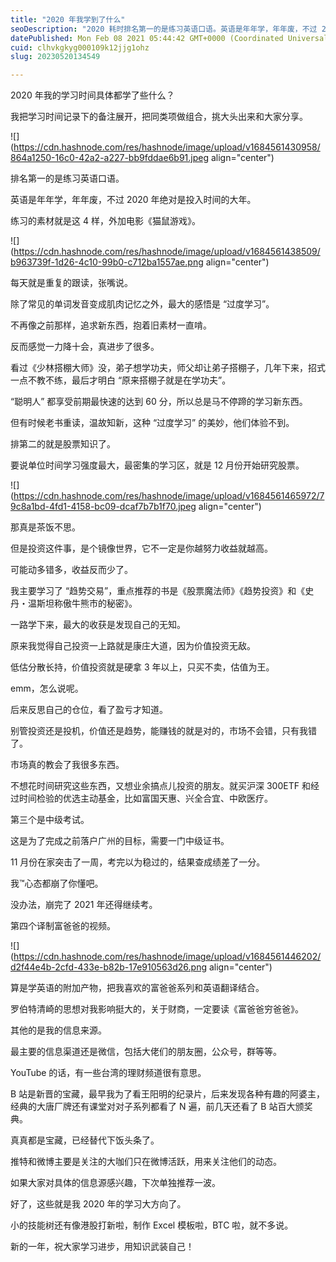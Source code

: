 ```yaml
---
title: "2020 年我学到了什么"
seoDescription: "2020 耗时排名第一的是练习英语口语。英语是年年学，年年废，不过 2020 年绝对是投入时间的大年。"
datePublished: Mon Feb 08 2021 05:44:42 GMT+0000 (Coordinated Universal Time)
cuid: clhvkgkyg000109k12jjg1ohz
slug: 20230520134549

---
```


2020 年我的学习时间具体都学了些什么？

我把学习时间记录下的备注展开，把同类项做组合，挑大头出来和大家分享。

![](https://cdn.hashnode.com/res/hashnode/image/upload/v1684561430958/864a1250-16c0-42a2-a227-bb9fddae6b91.jpeg align="center")

排名第一的是练习英语口语。

英语是年年学，年年废，不过 2020 年绝对是投入时间的大年。

练习的素材就是这 4 样，外加电影《猫鼠游戏》。

![](https://cdn.hashnode.com/res/hashnode/image/upload/v1684561438509/b963739f-1d26-4c10-99b0-c712ba1557ae.png align="center")

每天就是重复的跟读，张嘴说。

除了常见的单词发音变成肌肉记忆之外，最大的感悟是 “过度学习”。

不再像之前那样，追求新东西，抱着旧素材一直啃。

反而感觉一力降十会，真进步了很多。

看过《少林搭棚大师》没，弟子想学功夫，师父却让弟子搭棚子，几年下来，招式一点不教不练，最后才明白 “原来搭棚子就是在学功夫”。

“聪明人” 都享受前期最快速的达到 60 分，所以总是马不停蹄的学习新东西。

但有时候老书重读，温故知新，这种 “过度学习” 的美妙，他们体验不到。

排第二的就是股票知识了。

要说单位时间学习强度最大，最密集的学习区，就是 12 月份开始研究股票。

![](https://cdn.hashnode.com/res/hashnode/image/upload/v1684561465972/79c8a1bd-4fd1-4158-bc09-dcaf7b7b1f70.jpeg align="center")

那真是茶饭不思。

但是投资这件事，是个镜像世界，它不一定是你越努力收益就越高。

可能动多错多，收益反而少了。

我主要学习了 “趋势交易”，重点推荐的书是《股票魔法师》《趋势投资》和《史丹・温斯坦称傲牛熊市的秘密》。

一路学下来，最大的收获是发现自己的无知。

原来我觉得自己投资一上路就是康庄大道，因为价值投资无敌。

低估分散长持，价值投资就是硬拿 3 年以上，只买不卖，估值为王。

emm，怎么说呢。

后来反思自己的仓位，看了盈亏才知道。

别管投资还是投机，价值还是趋势，能赚钱的就是对的，市场不会错，只有我错了。

市场真的教会了我很多东西。

不想花时间研究这些东西，又想业余搞点儿投资的朋友。就买沪深 300ETF 和经过时间检验的优选主动基金，比如富国天惠、兴全合宜、中欧医疗。

第三个是中级考试。

这是为了完成之前落户广州的目标，需要一门中级证书。

11 月份在家突击了一周，考完以为稳过的，结果查成绩差了一分。

我™心态都崩了你懂吧。

没办法，崩完了 2021 年还得继续考。

第四个译制富爸爸的视频。

![](https://cdn.hashnode.com/res/hashnode/image/upload/v1684561446202/d2f44e4b-2cfd-433e-b82b-17e910563d26.png align="center")

算是学英语的附加产物，把我喜欢的富爸爸系列和英语翻译结合。

罗伯特清崎的思想对我影响挺大的，关于财商，一定要读《富爸爸穷爸爸》。

其他的是我的信息来源。

最主要的信息渠道还是微信，包括大佬们的朋友圈，公众号，群等等。

YouTube 的话，有一些台湾的理财频道很有意思。

B 站是新晋的宝藏，最早我为了看王阳明的纪录片，后来发现各种有趣的阿婆主，经典的大唐厂牌还有课堂对对子系列都看了 N 遍，前几天还看了 B 站百大颁奖典。

真真都是宝藏，已经替代下饭头条了。

推特和微博主要是关注的大咖们只在微博活跃，用来关注他们的动态。

如果大家对具体的信息源感兴趣，下次单独推荐一波。

好了，这些就是我 2020 年的学习大方向了。

小的技能树还有像港股打新啦，制作 Excel 模板啦，BTC 啦，就不多说。

新的一年，祝大家学习进步，用知识武装自己！